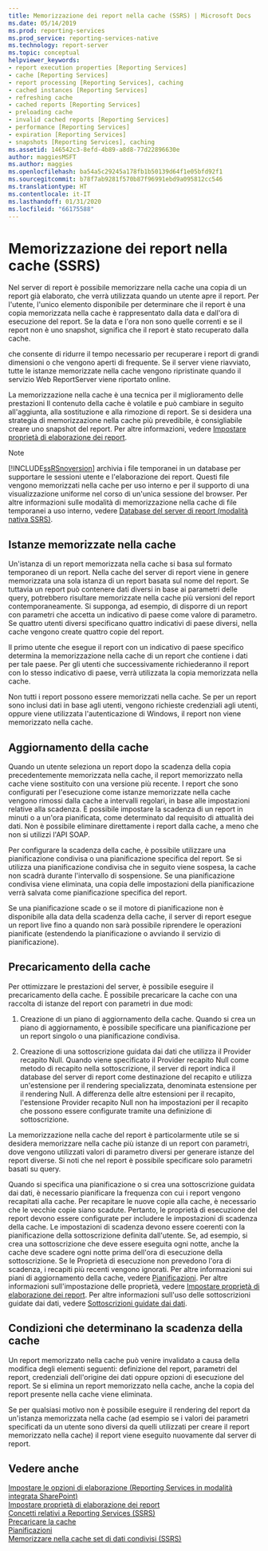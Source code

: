 ```yaml
---
title: Memorizzazione dei report nella cache (SSRS) | Microsoft Docs
ms.date: 05/14/2019
ms.prod: reporting-services
ms.prod_service: reporting-services-native
ms.technology: report-server
ms.topic: conceptual
helpviewer_keywords:
- report execution properties [Reporting Services]
- cache [Reporting Services]
- report processing [Reporting Services], caching
- cached instances [Reporting Services]
- refreshing cache
- cached reports [Reporting Services]
- preloading cache
- invalid cached reports [Reporting Services]
- performance [Reporting Services]
- expiration [Reporting Services]
- snapshots [Reporting Services], caching
ms.assetid: 146542c3-8efd-4b89-a8d8-77d22896630e
author: maggiesMSFT
ms.author: maggies
ms.openlocfilehash: ba54a5c29245a178fb1b50139d64f1e05bfd92f1
ms.sourcegitcommit: b78f7ab9281f570b87f96991ebd9a095812cc546
ms.translationtype: HT
ms.contentlocale: it-IT
ms.lasthandoff: 01/31/2020
ms.locfileid: "66175588"
---
```

# <a name="caching-reports-ssrs"></a>Memorizzazione dei report nella cache (SSRS)
  Nel server di report è possibile memorizzare nella cache una copia di un report già elaborato, che verrà utilizzata quando un utente apre il report. Per l'utente, l'unico elemento disponibile per determinare che il report è una copia memorizzata nella cache è rappresentato dalla data e dall'ora di esecuzione del report. Se la data e l'ora non sono quelle correnti e se il report non è uno snapshot, significa che il report è stato recuperato dalla cache.  
  
 che consente di ridurre il tempo necessario per recuperare i report di grandi dimensioni o che vengono aperti di frequente. Se il server viene riavviato, tutte le istanze memorizzate nella cache vengono ripristinate quando il servizio Web ReportServer viene riportato online.  
  
 La memorizzazione nella cache è una tecnica per il miglioramento delle prestazioni Il contenuto della cache è volatile e può cambiare in seguito all'aggiunta, alla sostituzione e alla rimozione di report. Se si desidera una strategia di memorizzazione nella cache più prevedibile, è consigliabile creare uno snapshot del report. Per altre informazioni, vedere [Impostare proprietà di elaborazione dei report](../../reporting-services/report-server/set-report-processing-properties.md).  
  
> [!NOTE]  
>  [!INCLUDE[ssRSnoversion](../../includes/ssrsnoversion-md.md)] archivia i file temporanei in un database per supportare le sessioni utente e l'elaborazione dei report. Questi file vengono memorizzati nella cache per uso interno e per il supporto di una visualizzazione uniforme nel corso di un'unica sessione del browser. Per altre informazioni sulle modalità di memorizzazione nella cache di file temporanei a uso interno, vedere [Database del server di report &#40;modalità nativa SSRS&#41;](../../reporting-services/report-server/report-server-database-ssrs-native-mode.md).  
  
## <a name="cached-instances"></a>Istanze memorizzate nella cache  
 Un'istanza di un report memorizzata nella cache si basa sul formato temporaneo di un report. Nella cache del server di report viene in genere memorizzata una sola istanza di un report basata sul nome del report. Se tuttavia un report può contenere dati diversi in base ai parametri delle query, potrebbero risultare memorizzate nella cache più versioni del report contemporaneamente. Si supponga, ad esempio, di disporre di un report con parametri che accetta un indicativo di paese come valore di parametro. Se quattro utenti diversi specificano quattro indicativi di paese diversi, nella cache vengono create quattro copie del report.  
  
 Il primo utente che esegue il report con un indicativo di paese specifico determina la memorizzazione nella cache di un report che contiene i dati per tale paese. Per gli utenti che successivamente richiederanno il report con lo stesso indicativo di paese, verrà utilizzata la copia memorizzata nella cache.  
  
 Non tutti i report possono essere memorizzati nella cache. Se per un report sono inclusi dati in base agli utenti, vengono richieste credenziali agli utenti, oppure viene utilizzata l'autenticazione di Windows, il report non viene memorizzato nella cache.  
  
## <a name="refreshing-the-cache"></a>Aggiornamento della cache  
 Quando un utente seleziona un report dopo la scadenza della copia precedentemente memorizzata nella cache, il report memorizzato nella cache viene sostituito con una versione più recente. I report che sono configurati per l'esecuzione come istanze memorizzate nella cache vengono rimossi dalla cache a intervalli regolari, in base alle impostazioni relative alla scadenza. È possibile impostare la scadenza di un report in minuti o a un'ora pianificata, come determinato dal requisito di attualità dei dati. Non è possibile eliminare direttamente i report dalla cache, a meno che non si utilizzi l'API SOAP.  
  
 Per configurare la scadenza della cache, è possibile utilizzare una pianificazione condivisa o una pianificazione specifica del report. Se si utilizza una pianificazione condivisa che in seguito viene sospesa, la cache non scadrà durante l'intervallo di sospensione. Se una pianificazione condivisa viene eliminata, una copia delle impostazioni della pianificazione verrà salvata come pianificazione specifica del report.  
  
 Se una pianificazione scade o se il motore di pianificazione non è disponibile alla data della scadenza della cache, il server di report esegue un report live fino a quando non sarà possibile riprendere le operazioni pianificate (estendendo la pianificazione o avviando il servizio di pianificazione).  
  
## <a name="preloading-the-cache"></a>Precaricamento della cache  
 Per ottimizzare le prestazioni del server, è possibile eseguire il precaricamento della cache. È possibile precaricare la cache con una raccolta di istanze del report con parametri in due modi:  
  
1.  Creazione di un piano di aggiornamento della cache. Quando si crea un piano di aggiornamento, è possibile specificare una pianificazione per un report singolo o una pianificazione condivisa.  
  
2.  Creazione di una sottoscrizione guidata dai dati che utilizza il Provider recapito Null. Quando viene specificato il Provider recapito Null come metodo di recapito nella sottoscrizione, il server di report indica il database del server di report come destinazione del recapito e utilizza un'estensione per il rendering specializzata, denominata estensione per il rendering Null. A differenza delle altre estensioni per il recapito, l'estensione Provider recapito Null non ha impostazioni per il recapito che possono essere configurate tramite una definizione di sottoscrizione.  
  
 La memorizzazione nella cache del report è particolarmente utile se si desidera memorizzare nella cache più istanze di un report con parametri, dove vengono utilizzati valori di parametro diversi per generare istanze del report diverse. Si noti che nel report è possibile specificare solo parametri basati su query.  
  
 Quando si specifica una pianificazione o si crea una sottoscrizione guidata dai dati, è necessario pianificare la frequenza con cui i report vengono recapitati alla cache. Per recapitare le nuove copie alla cache, è necessario che le vecchie copie siano scadute. Pertanto, le proprietà di esecuzione del report devono essere configurate per includere le impostazioni di scadenza della cache. Le impostazioni di scadenza devono essere coerenti con la pianificazione della sottoscrizione definita dall'utente. Se, ad esempio, si crea una sottoscrizione che deve essere eseguita ogni notte, anche la cache deve scadere ogni notte prima dell'ora di esecuzione della sottoscrizione. Se le Proprietà di esecuzione non prevedono l'ora di scadenza, i recapiti più recenti vengono ignorati. Per altre informazioni sui piani di aggiornamento della cache, vedere [Pianificazioni](../../reporting-services/subscriptions/schedules.md). Per altre informazioni sull'impostazione delle proprietà, vedere [Impostare proprietà di elaborazione dei report](../../reporting-services/report-server/set-report-processing-properties.md). Per altre informazioni sull'uso delle sottoscrizioni guidate dai dati, vedere [Sottoscrizioni guidate dai dati](../../reporting-services/subscriptions/data-driven-subscriptions.md).  
  
## <a name="conditions-that-cause-cache-expiration"></a>Condizioni che determinano la scadenza della cache  
 Un report memorizzato nella cache può venire invalidato a causa della modifica degli elementi seguenti: definizione del report, parametri del report, credenziali dell'origine dei dati oppure opzioni di esecuzione del report. Se si elimina un report memorizzato nella cache, anche la copia del report presente nella cache viene eliminata.  
  
 Se per qualsiasi motivo non è possibile eseguire il rendering del report da un'istanza memorizzata nella cache (ad esempio se i valori dei parametri specificati da un utente sono diversi da quelli utilizzati per creare il report memorizzato nella cache) il report viene eseguito nuovamente dal server di report.  
  
## <a name="see-also"></a>Vedere anche  
 [Impostare le opzioni di elaborazione &#40;Reporting Services in modalità integrata SharePoint&#41;](../../reporting-services/report-server-sharepoint/set-processing-options-reporting-services-in-sharepoint-integrated-mode.md)   
 [Impostare proprietà di elaborazione dei report](../../reporting-services/report-server/set-report-processing-properties.md)   
 [Concetti relativi a Reporting Services &#40;SSRS&#41;](../../reporting-services/reporting-services-concepts-ssrs.md)   
 [Precaricare la cache](../../reporting-services/report-server/preload-the-cache-report-manager.md)   
 [Pianificazioni](../../reporting-services/subscriptions/schedules.md)   
 [Memorizzare nella cache set di dati condivisi &#40;SSRS&#41;](../../reporting-services/report-server/cache-shared-datasets-ssrs.md)   
  
  
